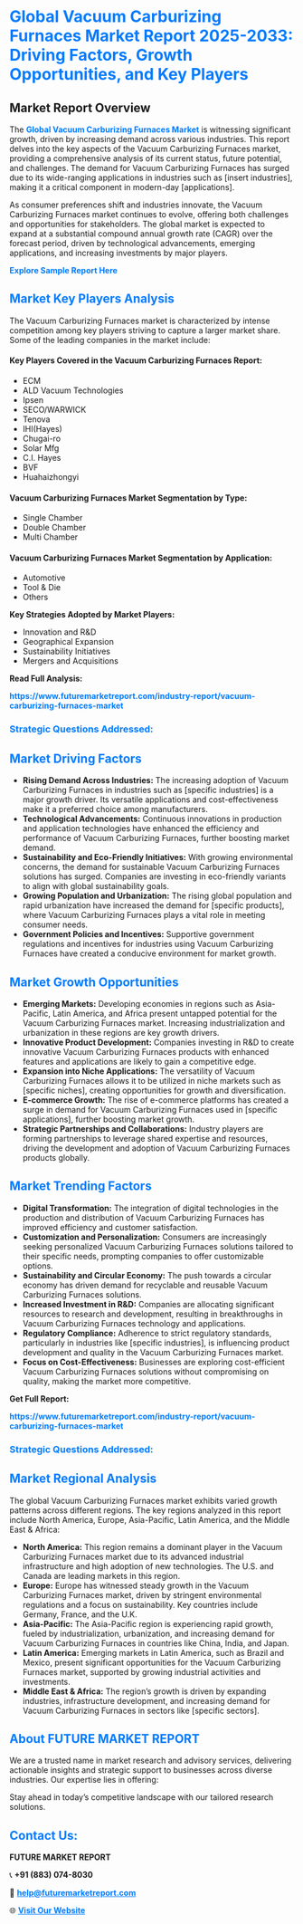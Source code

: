 <h1 style="color: #007BFF;">Global Vacuum Carburizing Furnaces Market Report 2025-2033: Driving Factors, Growth Opportunities, and Key Players</h1>

<section id="overview">
<h2>Market Report Overview</h2>
<p>The <a href="https://www.futuremarketreport.com/industry-report/vacuum-carburizing-furnaces-market" style="color: #007BFF; text-decoration: none;"><strong>Global Vacuum Carburizing Furnaces Market</strong></a> is witnessing significant growth, driven by increasing demand across various industries. This report delves into the key aspects of the Vacuum Carburizing Furnaces market, providing a comprehensive analysis of its current status, future potential, and challenges. The demand for Vacuum Carburizing Furnaces has surged due to its wide-ranging applications in industries such as [insert industries], making it a critical component in modern-day [applications].</p>
<p>As consumer preferences shift and industries innovate, the Vacuum Carburizing Furnaces market continues to evolve, offering both challenges and opportunities for stakeholders. The global market is expected to expand at a substantial compound annual growth rate (CAGR) over the forecast period, driven by technological advancements, emerging applications, and increasing investments by major players.</p>
</section>

<section id="overview">
<p><a href="https://www.futuremarketreport.com/request-sample/reportId=28187" style="color: #007BFF; text-decoration: none;"><strong>Explore Sample Report Here</strong></a></p>
</section>

<section id="key-players">
<h2 style="color: #007BFF;">Market Key Players Analysis</h2>
<p>The Vacuum Carburizing Furnaces market is characterized by intense competition among key players striving to capture a larger market share. Some of the leading companies in the market include:</p>
<h4>Key Players Covered in the Vacuum Carburizing Furnaces Report:</h4>
<ul><li>ECM</li><li>ALD Vacuum Technologies</li><li>Ipsen</li><li>SECO/WARWICK</li><li>Tenova</li><li>IHI(Hayes)</li><li>Chugai-ro</li><li>Solar Mfg</li><li>C.I. Hayes</li><li>BVF</li><li>Huahaizhongyi</li></ul>
<h4>Vacuum Carburizing Furnaces Market Segmentation by Type:</h4>
<ul><li>Single Chamber</li><li>Double Chamber</li><li>Multi Chamber</li></ul>

<h4>Vacuum Carburizing Furnaces Market Segmentation by Application:</h4>
<ul><li>Automotive</li><li>Tool &amp; Die</li><li>Others</li></ul>
<p><strong>Key Strategies Adopted by Market Players:</strong></p>
<ul>
<li>Innovation and R&D</li>
<li>Geographical Expansion</li>
<li>Sustainability Initiatives</li>
<li>Mergers and Acquisitions</li>
</ul>
</section>

<section>
<p><strong>Read Full Analysis: </strong></p><a href="https://www.futuremarketreport.com/industry-report/vacuum-carburizing-furnaces-market" style="color: #007BFF; text-decoration: none;"><strong>https://www.futuremarketreport.com/industry-report/vacuum-carburizing-furnaces-market</strong></a>
<h3 style="color: #007BFF;">Strategic Questions Addressed:</h3>
</section>

<section id="driving-factors">
<h2 style="color: #007BFF;">Market Driving Factors</h2>
<ul>
<li><strong>Rising Demand Across Industries:</strong> The increasing adoption of Vacuum Carburizing Furnaces in industries such as [specific industries] is a major growth driver. Its versatile applications and cost-effectiveness make it a preferred choice among manufacturers.</li>
<li><strong>Technological Advancements:</strong> Continuous innovations in production and application technologies have enhanced the efficiency and performance of Vacuum Carburizing Furnaces, further boosting market demand.</li>
<li><strong>Sustainability and Eco-Friendly Initiatives:</strong> With growing environmental concerns, the demand for sustainable Vacuum Carburizing Furnaces solutions has surged. Companies are investing in eco-friendly variants to align with global sustainability goals.</li>
<li><strong>Growing Population and Urbanization:</strong> The rising global population and rapid urbanization have increased the demand for [specific products], where Vacuum Carburizing Furnaces plays a vital role in meeting consumer needs.</li>
<li><strong>Government Policies and Incentives:</strong> Supportive government regulations and incentives for industries using Vacuum Carburizing Furnaces have created a conducive environment for market growth.</li>
</ul>
</section>

<section id="growth-opportunities">
<h2 style="color: #007BFF;">Market Growth Opportunities</h2>
<ul>
<li><strong>Emerging Markets:</strong> Developing economies in regions such as Asia-Pacific, Latin America, and Africa present untapped potential for the Vacuum Carburizing Furnaces market. Increasing industrialization and urbanization in these regions are key growth drivers.</li>
<li><strong>Innovative Product Development:</strong> Companies investing in R&D to create innovative Vacuum Carburizing Furnaces products with enhanced features and applications are likely to gain a competitive edge.</li>
<li><strong>Expansion into Niche Applications:</strong> The versatility of Vacuum Carburizing Furnaces allows it to be utilized in niche markets such as [specific niches], creating opportunities for growth and diversification.</li>
<li><strong>E-commerce Growth:</strong> The rise of e-commerce platforms has created a surge in demand for Vacuum Carburizing Furnaces used in [specific applications], further boosting market growth.</li>
<li><strong>Strategic Partnerships and Collaborations:</strong> Industry players are forming partnerships to leverage shared expertise and resources, driving the development and adoption of Vacuum Carburizing Furnaces products globally.</li>
</ul>
</section>

<section id="trending-factors">
<h2 style="color: #007BFF;">Market Trending Factors</h2>
<ul>
<li><strong>Digital Transformation:</strong> The integration of digital technologies in the production and distribution of Vacuum Carburizing Furnaces has improved efficiency and customer satisfaction.</li>
<li><strong>Customization and Personalization:</strong> Consumers are increasingly seeking personalized Vacuum Carburizing Furnaces solutions tailored to their specific needs, prompting companies to offer customizable options.</li>
<li><strong>Sustainability and Circular Economy:</strong> The push towards a circular economy has driven demand for recyclable and reusable Vacuum Carburizing Furnaces solutions.</li>
<li><strong>Increased Investment in R&D:</strong> Companies are allocating significant resources to research and development, resulting in breakthroughs in Vacuum Carburizing Furnaces technology and applications.</li>
<li><strong>Regulatory Compliance:</strong> Adherence to strict regulatory standards, particularly in industries like [specific industries], is influencing product development and quality in the Vacuum Carburizing Furnaces market.</li>
<li><strong>Focus on Cost-Effectiveness:</strong> Businesses are exploring cost-efficient Vacuum Carburizing Furnaces solutions without compromising on quality, making the market more competitive.</li>
</ul>
</section>

<section>
<p><strong>Get Full Report: </strong></p><a href="https://www.futuremarketreport.com/industry-report/vacuum-carburizing-furnaces-market" style="color: #007BFF; text-decoration: none;"><strong>https://www.futuremarketreport.com/industry-report/vacuum-carburizing-furnaces-market</strong></a>
<h3 style="color: #007BFF;">Strategic Questions Addressed:</h3>
</section>


<section id="regional-analysis">
<h2 style="color: #007BFF;">Market Regional Analysis</h2>
<p>The global Vacuum Carburizing Furnaces market exhibits varied growth patterns across different regions. The key regions analyzed in this report include North America, Europe, Asia-Pacific, Latin America, and the Middle East & Africa:</p>
<ul>
<li><strong>North America:</strong> This region remains a dominant player in the Vacuum Carburizing Furnaces market due to its advanced industrial infrastructure and high adoption of new technologies. The U.S. and Canada are leading markets in this region.</li>
<li><strong>Europe:</strong> Europe has witnessed steady growth in the Vacuum Carburizing Furnaces market, driven by stringent environmental regulations and a focus on sustainability. Key countries include Germany, France, and the U.K.</li>
<li><strong>Asia-Pacific:</strong> The Asia-Pacific region is experiencing rapid growth, fueled by industrialization, urbanization, and increasing demand for Vacuum Carburizing Furnaces in countries like China, India, and Japan.</li>
<li><strong>Latin America:</strong> Emerging markets in Latin America, such as Brazil and Mexico, present significant opportunities for the Vacuum Carburizing Furnaces market, supported by growing industrial activities and investments.</li>
<li><strong>Middle East & Africa:</strong> The region’s growth is driven by expanding industries, infrastructure development, and increasing demand for Vacuum Carburizing Furnaces in sectors like [specific sectors].</li>
</ul>
</section>

<footer>
<h2 style="color: #007BFF;">About FUTURE MARKET REPORT</h2>
<p>We are a trusted name in market research and advisory services, delivering actionable insights and strategic support to businesses across diverse industries. Our expertise lies in offering:</p>

<p>Stay ahead in today’s competitive landscape with our tailored research solutions.</p>

<h2 style="color: #007BFF;">Contact Us:</h2>
<p><strong>FUTURE MARKET REPORT</strong></p>
<p>📞 <strong>+91 (883) 074-8030</strong></p>
<p>📧 <strong><a href="mailto:help@futuremarketreport.com" style="color: #007BFF;">help@futuremarketreport.com</a></strong></p>
<p>🌐 <strong><a href="https://www.futuremarketreport.com/" style="color: #007BFF;">Visit Our Website</a></strong></p>
</footer>